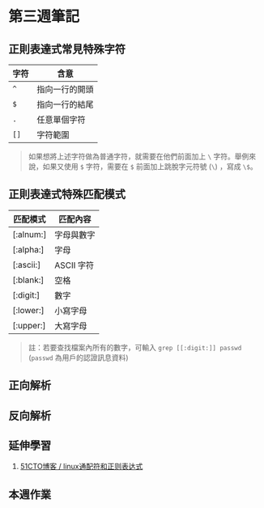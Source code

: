 # 第三週筆記
## 正則表達式常見特殊字符
| 字符 | 含意 |
| ---- | ---- |
| `^` | 指向一行的開頭 |
| `$` | 指向一行的結尾 |
| `.` | 任意單個字符 |
| `[]` | 字符範圍 |
> 如果想將上述字符做為普通字符，就需要在他們前面加上 `\` 字符。舉例來說，如果又使用 `$` 字符，需要在 `$` 前面加上跳脫字元符號 (`\`) ，寫成 `\$`。

## 正則表達式特殊匹配模式
| 匹配模式 | 匹配內容 |
| ---- | ---- |
| [:alnum:] | 字母與數字 |
| [:alpha:] | 字母 |
| [:ascii:] | ASCII 字符 |
| [:blank:] | 空格 |
| [:digit:] | 數字 |
| [:lower:] | 小寫字母 |
| [:upper:] | 大寫字母 |
> 註：若要查找檔案內所有的數字，可輸入 `grep [[:digit:]] passwd` (`passwd` 為用戶的認證訊息資料)

## 正向解析

## 反向解析

## 延伸學習
1. [51CTO博客 / linux通配符和正则表达式](https://blog.51cto.com/qibingtuan/1970593)

## 本週作業

